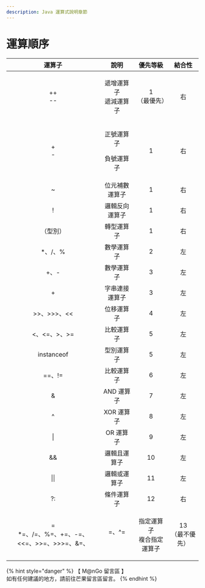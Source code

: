 ```yaml
---
description: Java 運算式說明章節
---
```


# 運算順序

|                               運算子                               |            說明            |         優先等級        | 結合性 |
| :-------------------------------------------------------------: | :----------------------: | :-----------------: | :-: |
|                         <p>++<br>--</p>                         |   <p>遞增運算子<br>遞減運算子</p>  |  <p>1<br>（最優先）</p>  |  右  |
|                          <p>+<br>-</p>                          | <p>正號運算子</p><p>負號運算子</p> |          1          |  右  |
|                                \~                               |          位元補數運算子         |          1          |  右  |
|                                !                                |          邏輯反向運算子         |          1          |  右  |
|                               （型別）                              |           轉型運算子          |          1          |  右  |
|                              \*、/、%                             |           數學運算子          |          2          |  左  |
|                               +、-                               |           數學運算子          |          3          |  左  |
|                                +                                |          字串連接運算子         |          3          |  左  |
|                            >>、>>>、<<                            |           位移運算子          |          4          |  左  |
|                            <、<=、>、>=                            |           比較運算子          |          5          |  左  |
|                            instanceof                           |           型別運算子          |          5          |  左  |
|                              ==、!=                              |           比較運算子          |          6          |  左  |
|                                &                                |          AND 運算子         |          7          |  左  |
|                                ^                                |          XOR 運算子         |          8          |  左  |
|                                \|                               |          OR 運算子          |          9          |  左  |
|                                &&                               |          邏輯且運算子          |          10         |  左  |
|                               \|\|                              |          邏輯或運算子          |          11         |  左  |
|                                ?:                               |           條件運算子          |          12         |  右  |
| <p>=<br>*=、/=、%=、+=、-=、&#x3C;&#x3C;=、>>=、>>>=、&#x26;=、|=、^=</p> |  <p>指定運算子<br>複合指定運算子</p> | <p>13<br>（最不優先）</p> |  右  |

{% hint style="danger" %}
【 M@nGo 留言區 】\
如有任何建議的地方，請前往芒果留言區留言。
{% endhint %}
